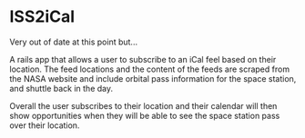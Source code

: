 # ISS2iCal

Very out of date at this point but...


A rails app that allows a user to subscribe to an iCal feel based on their
location. The feed locations and the content of the feeds are scraped
from the NASA website and include orbital pass information for the space
station, and shuttle back in the day.

Overall the user subscribes to their location and their calendar will then
show opportunities when they will be able to see the space station pass over
their location.
